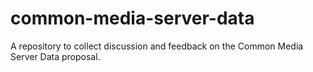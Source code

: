 # common-media-server-data
A repository to collect discussion and feedback on the Common Media Server Data proposal. 
